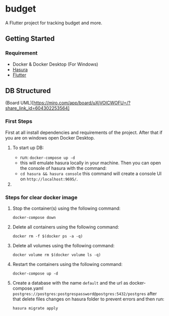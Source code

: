 # budget

A Flutter project for tracking budget and more.

## Getting Started

### Requirement

- Docker & Docker Desktop (For Windows)
- [Hasura](https://hasura.io/docs/latest/graphql/core/hasura-cli/install-hasura-cli) 
- [Flutter](https://docs.flutter.dev/get-started/install)


## DB Structured

(Board UML)[https://miro.com/app/board/uXjVOlCWOFU=/?share_link_id=604302253564]

### First Steps

First at all install dependencies and requirements of the project. After that if you are on windows open Docker Desktop.

1. To start up DB:
   - run: `docker-compose up -d`
   - this will emulate hasura locally in your machine. Then you can open the console of hasura with the command: 
   - `cd hasura && hasura console` this command will create a console UI on `http://localhost:9695/`.

2. 

### Steps for clear docker image

1. Stop the container(s) using the following command:
   
   `docker-compose down`

2. Delete all containers using the following command:
   
   `docker rm -f $(docker ps -a -q)`

3. Delete all volumes using the following command:
   
   `docker volume rm $(docker volume ls -q)`

4. Restart the containers using the following command:
   
   `docker-compose up -d`

5. Create a database with the name `default` and the url as docker-compose.yaml `postgres://postgres:postgrespassword@postgres:5432/postgres` after that delete files changes on hasura folder to prevent errors and then run:

   `hasura migrate apply`